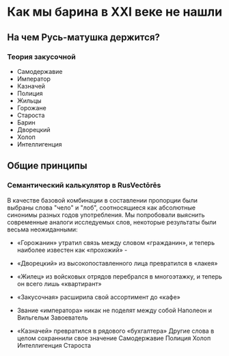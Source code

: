 # Как мы барина в XXI веке не нашли
## На чем Русь-матушка держится?
### Теория закусочной

+ Самодержавие
+ Император
+ Казначей
+ Полиция
+ Жильцы
+ Горожане
+ Староста
+ Барин
+ Дворецкий
+ Холоп
+ Интеллигенция 

## Общие принципы
### Семантический калькулятор в RusVectōrēs
В качестве базовой комбинации в составлении пропорции были выбраны слова "чело" и "лоб", соотносящиеся как абсолютные синонимы разных годов употребления.
Мы попробовали выяснить современные аналоги исследуемых слов, некоторые результаты были весьма неожиданными:
+ «Горожанин» утратил связь между словом «гражданин», и теперь наиболее известен как «прохожий» - 
+ «Дворецкий» из высокопоставленного лица превратился в «лакея» 
+ «Жилец» из войсковых отрядов перебрался в многоэтажку, и теперь он всего лишь «квартирант»

+ «Закусочная» расширила свой ассортимент до «кафе»

+ Звание «императора» никак не поделят между собой Наполеон и Вильгельм Завоеватель

+ «Казначей» превратился в рядового «бухгалтера»
Другие слова в целом сохраннили свое значение
Самодержавие
Полиция
Холоп
Интеллигенция
Староста





